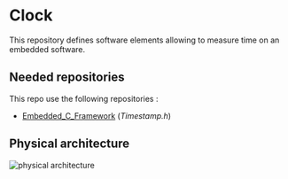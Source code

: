 # Clock
This repository defines software elements allowing to measure time on an embedded software.

## Needed repositories

This repo use the following repositories :
- [Embedded_C_Framework](https://github.com/HomeMadeBots/Embedded_C_Framework) (*Timestamp.h*)

## Physical architecture

![physical architecture](http://www.plantuml.com/plantuml/proxy?cache=no&src=https://raw.github.com/HomeMadeBots/Clock/master/doc/physical_architecture.puml)